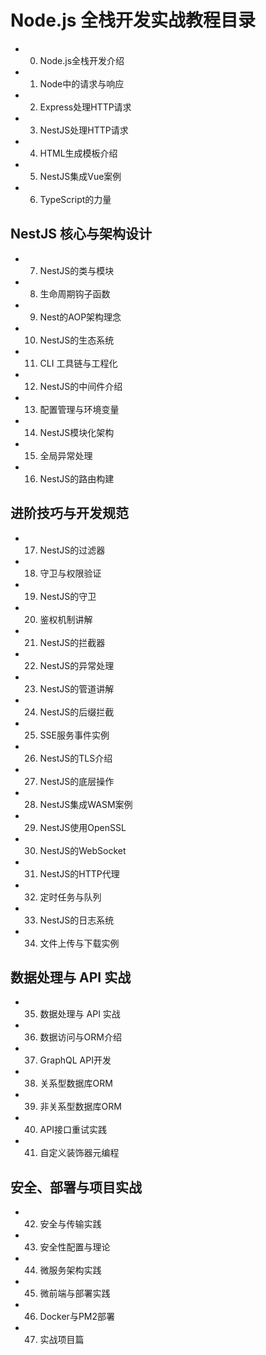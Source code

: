  # Node.js 全栈开发实战教程目录

* 0. Node.js全栈开发介绍
* 1. Node中的请求与响应
* 2. Express处理HTTP请求
* 3. NestJS处理HTTP请求
* 4. HTML生成模板介绍
* 5. NestJS集成Vue案例
* 6. TypeScript的力量

## NestJS 核心与架构设计

* 7. NestJS的类与模块
* 8. 生命周期钩子函数
* 9. Nest的AOP架构理念
* 10. NestJS的生态系统
* 11. CLI 工具链与工程化
* 12. NestJS的中间件介绍
* 13. 配置管理与环境变量
* 14. NestJS模块化架构
* 15. 全局异常处理
* 16. NestJS的路由构建

## 进阶技巧与开发规范

* 17. NestJS的过滤器
* 18. 守卫与权限验证
* 19. NestJS的守卫
* 20. 鉴权机制讲解
* 21. NestJS的拦截器
* 22. NestJS的异常处理
* 23. NestJS的管道讲解
* 24. NestJS的后缀拦截
* 25. SSE服务事件实例
* 26. NestJS的TLS介绍
* 27. NestJS的底层操作
* 28. NestJS集成WASM案例
* 29. NestJS使用OpenSSL
* 30. NestJS的WebSocket
* 31. NestJS的HTTP代理
* 32. 定时任务与队列
* 33. NestJS的日志系统
* 34. 文件上传与下载实例

## 数据处理与 API 实战

* 35. 数据处理与 API 实战
* 36. 数据访问与ORM介绍
* 37. GraphQL API开发
* 38. 关系型数据库ORM
* 39. 非关系型数据库ORM
* 40. API接口重试实践
* 41. 自定义装饰器元编程

## 安全、部署与项目实战 
* 42. 安全与传输实践
* 43. 安全性配置与理论
* 44. 微服务架构实践
* 45. 微前端与部署实践
* 46. Docker与PM2部署
* 47. 实战项目篇
